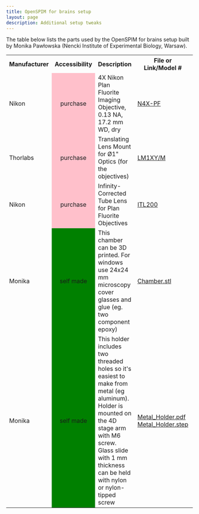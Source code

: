 ```yaml
---
title: OpenSPIM for brains setup
layout: page
description: Additional setup tweaks
---
```


The table below lists the parts used by the OpenSPIM for brains setup built by Monika Pawłowska (Nencki Institute of Experimental Biology, Warsaw).

<table>
<tr class="header">
<th>Manufacturer</th>
<th>Accessibility</th>
<th>Description</th>
<th>File or Link/Model #</th>
<th>Image</th>
<th>Quantity</th>
<th>Price (EUR)</th>
</tr>
<tr class="odd">
<td>Nikon</td>
<td align="center" bgcolor="pink">purchase</td>
<td>4X Nikon Plan Fluorite Imaging Objective, 0.13 NA, 17.2 mm WD, dry</td>
<td><a href="https://www.thorlabs.de/thorproduct.cfm?partnumber=N4X-PF">N4X-PF</a></td>
<td align="center"><img src="images/Thorlabs_N4X-PF_objective.jpg" width="50%"></td>
<td align="center">2 (or 3 for double illumination)</td>
<td align-"center">410</td>
</tr>
<tr class="even">
<td>Thorlabs</td>
<td align="center" bgcolor="pink">purchase</td>
<td>Translating Lens Mount for Ø1" Optics (for the objectives)</td>
<td><a href="https://www.thorlabs.de/thorproduct.cfm?partnumber=LM1XY/M">LM1XY/M</a></td>
<td align="center"><img src="images/Thorlabs_LM1XY_mount.jpg" width="50%">
<td align="center">2 or 3</td>
<td align="center">125</td>
</tr>
<tr class="odd">
<td>Nikon</td>
<td align="center" bgcolor="pink">purchase</td>
<td>Infinity-Corrected Tube Lens for Plan Fluorite Objectives</td>
<td><a href="https://www.thorlabs.de/thorproduct.cfm?partnumber=ITL200">ITL200</a></td>
<td align="center"><img src="images/Thorlabs_ITL200_lens.jpg" width=50%"></td>
<td align="center">1</td>
<td align="center">405</td>
</tr>
<tr class="even">
<td>Monika</td>
<td align="center" bgcolor="green">self made</td>
<td>This chamber can be 3D printed. For windows use 24x24 mm microscopy cover glasses and glue (eg. two component epoxy)</td>
<td><a href="https://github.com/openspim/openspim-parts/blob/master/Chambers/Dry_Objectives_Chamber_and_Holder/Chamber.stl">Chamber.stl</a></td>
<td align="center"><img src="images/Large_samples_chamber_3D.PNG" width="50%"></td>
<td align="center">1</td>
<td></td>
</tr>
<tr class="odd">
<td>Monika</td>
<td align="center" bgcolor="green">self made</td>
<td>This holder includes two threaded holes so it's easiest to make from metal (eg aluminum). Holder is mounted on the 4D stage arm with M6 screw. Glass slide with 1 mm thickness can be held with nylon or nylon-tipped screw</td>
<td>
<a href="https://github.com/openspim/openspim-parts/blob/master/Chambers/Dry_Objectives_Chamber_and_Holder/Metal_Holder.pdf">Metal_Holder.pdf</a><br/>
<a href="https://github.com/openspim/openspim-parts/blob/master/Chambers/Dry_Objectives_Chamber_and_Holder/Metal_Holder.step">Metal_Holder.step</a></td>
<td align="center"><img src="images/Holder.PNG" width=40%></td>
<td align="center">1</td>
<td></td>
</tr>
</table>
